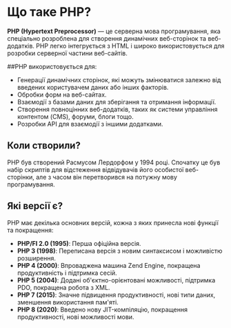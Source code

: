 
# Що таке PHP?

**PHP (Hypertext Preprocessor)** — це серверна мова програмування, яка спеціально розроблена для створення динамічних веб-сторінок та веб-додатків.
  PHP легко інтегрується з HTML і широко використовується для розробки серверної частини веб-сайтів.


##PHP використовується для:

- Генерації динамічних сторінок, які можуть змінюватися залежно від введених користувачем даних або інших факторів.
- Обробки форм на веб-сайтах.
- Взаємодії з базами даних для зберігання та отримання інформації.
- Створення повноцінних веб-додатків, таких як системи управління контентом (CMS), форуми, блоги тощо.
- Розробки API для взаємодії з іншими додатками.

## Коли створили?

PHP був створений Расмусом Лердорфом у 1994 році. Спочатку це був набір скриптів для відстеження відвідувачів його особистої веб-сторінки, але з часом він перетворився на потужну мову програмування.

## Які версії є?

PHP має декілька основних версій, кожна з яких принесла нові функції та покращення:

- **PHP/FI 2.0 (1995)**: Перша офіційна версія.
- **PHP 3 (1998)**: Переписана версія з новим синтаксисом і можливістю розширення.
- **PHP 4 (2000)**: Впроваджена машина Zend Engine, покращена продуктивність і підтримка сесій.
- **PHP 5 (2004)**: Додані об'єктно-орієнтовані можливості, підтримка PDO, покращена робота з XML.
- **PHP 7 (2015)**: Значне підвищення продуктивності, нові типи даних, зменшення використання пам'яті.
- **PHP 8 (2020)**: Введено нову JIT-компіляцію, покращення продуктивності, нові можливості мови.
